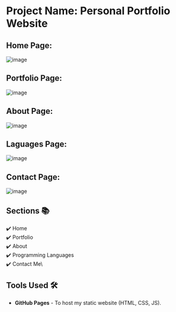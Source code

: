 # Project Name: Personal Portfolio Website    
## Home Page:
![image](https://github.com/user-attachments/assets/6fa90bc5-4864-480b-a780-7684d01d2689)
## Portfolio Page:
![image](https://github.com/user-attachments/assets/64ff196b-860f-4886-9e6d-95b3900499af)
## About Page:
![image](https://github.com/user-attachments/assets/c0324fd0-62d4-43e9-85e1-691062b240b1)
## Laguages Page:
![image](https://github.com/user-attachments/assets/6cc5ff78-289f-416f-914f-31d906224821)
## Contact Page:
![image](https://github.com/user-attachments/assets/1cae806e-f8d1-4bcf-a668-1ea63c18ae02)
## Sections 📚
✔️ Home\
✔️ Portfolio\
✔️ About\
✔️ Programming Languages\
✔️ Contact Me\

## Tools Used 🛠️
* <b>GitHub Pages</b> - To host my static website (HTML, CSS, JS).


